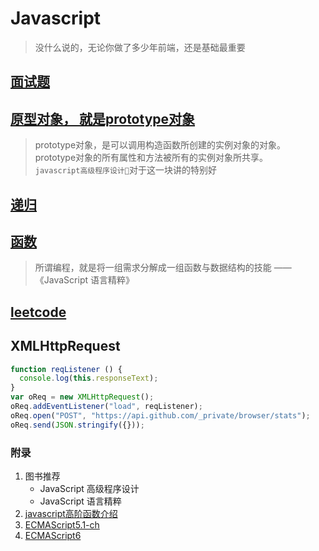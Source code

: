 # Javascript

> 没什么说的，无论你做了多少年前端，还是基础最重要

## [面试题](./interview.md)

## [原型对象， 就是prototype对象](./prototype.md)
> prototype对象，是可以调用构造函数所创建的实例对象的对象。prototype对象的所有属性和方法被所有的实例对象所共享。<br/>`javascript高级程序设计`对于这一块讲的特别好

## [递归](./recusive.md)

## [函数](./Function.md)

> 所谓编程，就是将一组需求分解成一组函数与数据结构的技能 —— 《JavaScript 语言精粹》

## [leetcode](./leetcode/README.md)

## XMLHttpRequest
  ```javascript
  function reqListener () {
    console.log(this.responseText);
  }
  var oReq = new XMLHttpRequest();
  oReq.addEventListener("load", reqListener);
  oReq.open("POST", "https://api.github.com/_private/browser/stats");
  oReq.send(JSON.stringify({}));
  ```

### 附录
1. 图书推荐
    - JavaScript 高级程序设计
    - JavaScript 语言精粹
1. [javascript高阶函数介绍](https://www.imys.net/20160530/javascript-advanced-functions.html)
1. [ECMAScript5.1-ch](http://yanhaijing.com/es5/#about)
1. [ECMAScript6](http://www.ecma-international.org/ecma-262/6.0/)
